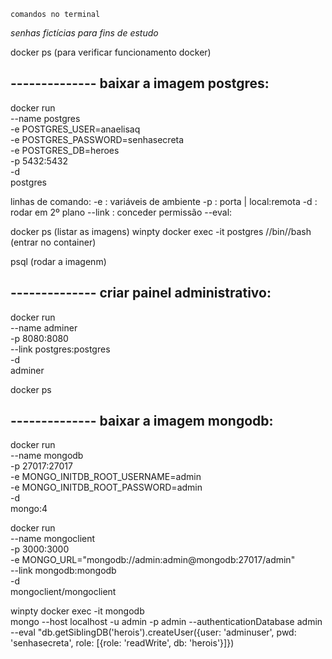 `comandos no terminal`

*senhas fictícias para fins de estudo*

docker ps (para verificar funcionamento docker)

## -------------- baixar a imagem postgres:

docker run \
    --name postgres \
    -e POSTGRES_USER=anaelisaq \
    -e POSTGRES_PASSWORD=senhasecreta \
    -e POSTGRES_DB=heroes \
    -p 5432:5432 \
    -d \
    postgres

linhas de comando:
-e : variáveis de ambiente
-p : porta | local:remota
-d : rodar em 2º plano
--link : conceder permissão
--eval:


docker ps (listar as imagens)
winpty docker exec -it postgres //bin//bash (entrar no container)

psql (rodar a imagenm)

## -------------- criar painel administrativo:

docker run \
    --name adminer \
    -p 8080:8080 \
    --link postgres:postgres \
    -d \
    adminer

docker ps

## -------------- baixar a imagem mongodb:
docker run \
    --name mongodb \
    -p 27017:27017 \
    -e MONGO_INITDB_ROOT_USERNAME=admin \
    -e MONGO_INITDB_ROOT_PASSWORD=admin \
    -d \
    mongo:4 

docker run \
    --name mongoclient \
    -p 3000:3000 \
    -e MONGO_URL="mongodb://admin:admin@mongodb:27017/admin" \
    --link mongodb:mongodb \
    -d \
    mongoclient/mongoclient

winpty docker exec -it mongodb \
    mongo --host localhost -u admin -p admin --authenticationDatabase admin \
    --eval "db.getSiblingDB('herois').createUser({user: 'adminuser', pwd: 'senhasecreta', role: [{role: 'readWrite', db: 'herois'}]})

